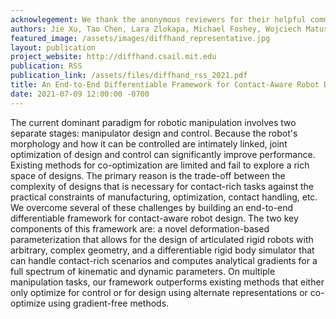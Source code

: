 ```yaml
---
acknowlegement: We thank the anonymous reviewers for their helpful comments in revising the paper. Toyota Research Institute (TRI), Defense Advanced Research Projects Agency (FA8750-20-C-0075), and the National Science Foundation (CAREER1846368) provided funds to support this work.
authors: Jie Xu, Tao Chen, Lara Zlokapa, Michael Foshey, Wojciech Matusik, Shinjiro Sueda, Pulkit Agrawal
featured_image: /assets/images/diffhand_representative.jpg
layout: publication
project_website: http://diffhand.csail.mit.edu
publication: RSS
publication_link: /assets/files/diffhand_rss_2021.pdf
title: An End-to-End Differentiable Framework for Contact-Aware Robot Design
date: 2021-07-09 12:00:00 -0700
---
```


The current dominant paradigm for robotic manipulation involves two separate stages: manipulator design and control. Because the robot's morphology and how it can be controlled are intimately linked, joint optimization of design and control can significantly improve performance. Existing methods for co-optimization are limited and fail to explore a rich space of designs. The primary reason is the trade-off between the complexity of designs that is necessary for contact-rich tasks against the practical constraints of manufacturing, optimization, contact handling, etc. We overcome several of these challenges by building an end-to-end differentiable framework for contact-aware robot design. The two key components of this framework are: a novel deformation-based parameterization that allows for the design of articulated rigid robots with arbitrary, complex geometry, and a differentiable rigid body simulator that can handle contact-rich scenarios and computes analytical gradients for a full spectrum of kinematic and dynamic parameters. On multiple manipulation tasks, our framework outperforms existing methods that either only optimize for control or for design using alternate representations or co-optimize using gradient-free methods.